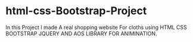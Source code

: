 # html-css-Bootstrap-Project
In this Project I made A real shopping website For cloths using 
HTML CSS BOOTSTRAP JQUERY AND AOS LIBRARY FOR ANIMINATION.
